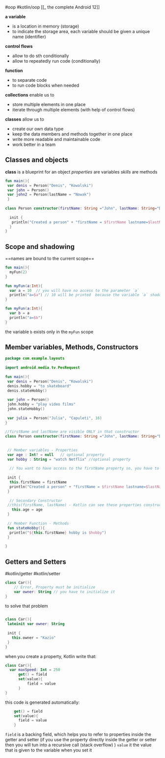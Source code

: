 #oop  #kotlin/oop 
[[_ the complete Android 12]]

**a variable** 
- is a location in memory (storage)
- to indicate the storage area, each variable should be given a unique name (identifier)

**control flows**
- allow to do sth conditionally
- allow to repeatedly run code (conditionally)

**function**
- to separate code
- to run code blocks when needed

**collections**
enable us to
- store multiple elements in one place
- iterate through multiple elements (with help of control flows)

**classes**
allow us to
- create our own data type
- keep the data members and methods together in one place
- write more readable and  maintainable code
- work better in a team

## Classes and objects
**class** is a blueprint for an object
*properties* are variables
*skills* are methods

```kotlin
fun main(){  
 var denis = Person("Denis", "Kowalski")  
 var john = Person()  
 var john2 = Person(lastName = "Nowak")  
 }  
  
class Person constructor(firstName: String ="John", lastName: String="Doe"){  
  
  init {  
   println("Created a person" + "firstName = $firstName lastname=$lastName")  
  }  
}
```


## Scope and shadowing














==names are bound to the current scope==

```kotlin
fun main(){  
  myFun(2)  
}  
  
fun myFun(a:Int){  
  var a = 10  // you will have no access to the parameter `a`
  println("a=$a") // 10 will be printed  because the variable `a` shadows the parameter `a`
}
```

```kotlin
fun myFun(a:Int){  
  var b = a  
  println("a=$b")    
}
```
the variable `b` exists only in the `myFun` scope


## Member variables, Methods, Constructors
```kotlin
package com.example.layouts  
  
import android.media.tv.PesRequest  
  
fun main(){  
 var denis = Person("Denis", "Kowalski")  
 denis.hobby = "to skateboard"  
 denis.stateHobby()  
  
 var john = Person()  
 john.hobby = "play video films"  
 john.stateHobby()  
  
 var julia = Person("Julia", "Capuleti", 16)  
}  
  
//firstName and lastName are visible ONLY in that constructor  
class Person constructor(firstName: String ="John", lastName: String="Doe"){  
  
  
 // Member variables - Properties  
 var age : Int? = null   // optional property  
 var hobby : String = "watch Netflix" //optional property  
  
  // You want to have access to the firstName property so, you have to add: var firstName: String? = null  
  
 init {  
  this.firstName = firstName  
  println("Created a person" + "firstName = $firstName lastname=$lastName")  
 }  
  
  // Secondary Constructor  
 //this(firstName, lastName) - Kotlin can see these properties constructor(firstName: String, lastName: String, age:Int):this(firstName, lastName){  
   this.age = age  
 }  
  
 // Member Function - Methods  
 fun stateHobby(){  
  println("${this.firstName} hobby is $hobby")  
 }  
  
}
```


## Getters and Setters
#kotlin/getter #kotlin/setter 
```kotlin
class Car(){
	// Error, Property must be initialize
	var owner: String // you have to initialize it
}
```

to solve that problem
```kotlin
  
class Car(){  
 lateinit var owner: String  
   
 init {  
   this.owner = "Kazio"  
 }  
}
```

when you create a property, Kotlin write that:
```kotlin
class Car(){
  var maxSpeed: Int = 250
	  get() = field
	  set(value){
		  field = value
	  }
}
```

this code is generated automatically:
```kotlin
	get() = field
	set(value){
	  field = value
	}
```

`field` is a backing field, which helps you to refer to properties inside the getter and setter (if you use the property directly inside the getter or setter then you will tun into a recursive call (stack overflow) )
`value` it the value that is given to the variable when you set it
















